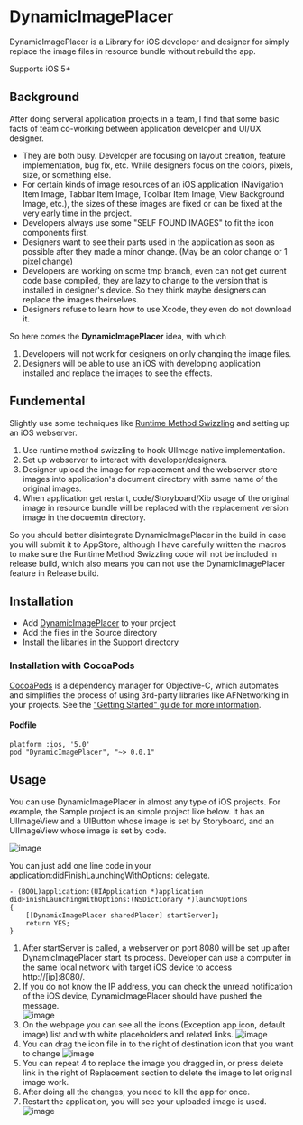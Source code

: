 # DynamicImagePlacer

DynamicImagePlacer is a Library for iOS developer and designer for simply replace the image files in resource bundle without rebuild the app.

Supports iOS 5+

## Background

After doing serveral application projects in a team, I find that some basic facts of team co-working between application developer and UI/UX designer.

- They are both busy. Developer are focusing on layout creation, feature implementation, bug fix, etc. While designers focus on the colors, pixels, size, or something else.
- For certain kinds of image resources of an iOS application (Navigation Item Image, Tabbar Item Image, Toolbar Item Image, View Background Image, etc.), the sizes of these images are fixed or can be fixed at the very early time in the project.
- Developers always use some "SELF FOUND IMAGES" to fit the icon components first. 
- Designers want to see their parts used in the application as soon as possible after they made a minor change. (May be an color change or 1 pixel change)
- Developers are working on some tmp branch, even can not get current code base compiled, they are lazy to change to the version that is installed in designer's device. So they think maybe designers can replace the images theirselves.
- Designers refuse to learn how to use Xcode, they even do not download it.

So here comes the **DynamicImagePlacer** idea, with which

1. Developers will not work for designers on only changing the image files.
2. Designers will be able to use an iOS with developing application installed and replace the images to see the effects.


## Fundemental

Slightly use some techniques like [Runtime Method Swizzling](http://cocoadev.com/MethodSwizzling) and setting up an iOS webserver.

 1. Use runtime method swizzling to hook UIImage native implementation.
 2. Set up webserver to interact with developer/designers.
 3. Designer upload the image for replacement and the webserver store images into application's document directory with same name of the original images.
 4. When application get restart, code/Storyboard/Xib usage of the original image in resource bundle will be replaced with the replacement version image in the docuemtn directory.
 
 So you should better disintegrate DynamicImagePlacer in the build in case you will submit it to AppStore, although I have carefully written the macros to make sure the Runtime Method Swizzling code will not be included in release build, which also means you can not use the DynamicImagePlacer feature in Release build.

## Installation

- Add [DynamicImagePlacer](https://github.com/Angelbear/DynamicImagePlacer) to your project
- Add the files in the Source directory
- Install the libaries in the Support directory

### Installation with CocoaPods

[CocoaPods](http://cocoapods.org) is a dependency manager for Objective-C, which automates and simplifies the process of using 3rd-party libraries like AFNetworking in your projects. See the ["Getting Started" guide for more information](https://github.com/AFNetworking/AFNetworking/wiki/Getting-Started-with-AFNetworking).

#### Podfile
    platform :ios, '5.0'
    pod "DynamicImagePlacer", "~> 0.0.1"
    

## Usage

You can use DynamicImagePlacer in almost any type of iOS projects. For example, the Sample project is an simple project like below. It has an UIImageView and a UIButton whose image is set by Storyboard, and an UIImageView whose image is set by code.

![image](ScreenShots/Simulator1.png)

You can just add one line code in your application:didFinishLaunchingWithOptions: delegate.

    - (BOOL)application:(UIApplication *)application didFinishLaunchingWithOptions:(NSDictionary *)launchOptions
    {
        [[DynamicImagePlacer sharedPlacer] startServer];
        return YES;
    }


1. After startServer is called, a webserver on port 8080 will be set up after DynamicImagePlacer start its process. Developer can use a computer in the same local network with target iOS device to access http://[ip]:8080/.
2. If you do not know the IP address, you can check the unread notification of the iOS device, DynamicImagePlacer should have pushed the message.  
![image](ScreenShots/Simulator2.png)
3. On the webpage you can see all the icons (Exception app icon, default image) list and with white placeholders and related links.
![image](ScreenShots/WebSite1.png)
4. You can drag the icon file in to the right of destination icon that you want to change
![image](ScreenShots/WebSite2.png)
5. You can repeat 4 to replace the image you dragged in, or press delete link in the right of Replacement section to delete the image to let original image work.
6. After doing all the changes, you need to kill the app for once.
7. Restart the application, you will see your uploaded image is used.     
![image](ScreenShots/Simulator3.png)
